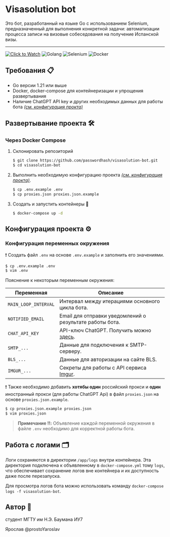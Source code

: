 # Visasolution bot

Это бот, разработанный на языке Go с использованием Selenium, предназначенный для выполнения конкретной задачи: автоматизации процесса записи на визовые собеседования на получение Испанской визы.

<hr/>

[![Click to Watch](https://img.shields.io/badge/CLICK%20TO%20WATCH%20DEMO-%23FFA500?style=for-the-badge&logo=youtube&logoColor=white)](https://disk.yandex.ru/i/FLKs0EnQxxcl6A)
![Golang](https://img.shields.io/badge/Go-00ADD8?style=for-the-badge&logo=go&logoColor=white)
![Selenium](https://img.shields.io/badge/Selenium-43B02A?style=for-the-badge&logo=selenium&logoColor=white)
![Docker](https://img.shields.io/badge/Docker-2496ED?style=for-the-badge&logo=docker&logoColor=white)

## Требования :clipboard:
- Go версии 1.21 или выше
- Docker, docker-compose для контейнеризации и упрощения развертывания
- Наличие ChatGPT API key и других необходимых данных для работы бота *[(см. конфигурация прокта)](#конфигурация-проекта)*

## Развертывание проекта :hammer_and_wrench:

###  Через Docker Compose 

1. Склонировать репозиторий

    ```bash
    $ git clone https://github.com/passwordhash/visasolution-bot.git
    $ cd visasolution-bot
    ```
   
2. Выполнить необходимую конфигурацию проекта *[(см. конфигурация прокта)](#конфигурация-проекта)*.

    ```bash
    $ cp .env.example .env
    $ cp proxies.json proxies.json.example
    ```

3. Создать и запустить контейнеры :rocket:

    ```bash
    $ docker-compose up -d
    ```
  
## Конфигурация проекта :gear:

### Конфигурация переменных окружения

:exclamation: Создать файл `.env` на основе `.env.example` и заполнить его значениями.

```bash
$ cp .env.example .env
$ vim .env
```

Пояснение к некоторым переменным окружения:

| Переменная           | Описание                                                                                             |
|----------------------|------------------------------------------------------------------------------------------------------|
| `MAIN_LOOP_INTERVAL` | Интервал между итерациями основного цикла бота.                                                      |
| `NOTIFIED_EMAIL`     | Email для отправки уведомлений о результате работы бота.                                             |
| `CHAT_API_KEY`       | API-ключ ChatGPT. Получить можно [здесь](https://platform.openai.com/).                              |
| `SMTP_...`           | Данные для подключения к SMTP-серверу.                                                               |
| `BLS_...`            | Данные для авторизации на сайте BLS.                                                                 |
| `IMGUR_...`          | Секреты для работы с API сервиса [Imgur](https://apidocs.imgur.com/).                                |

:exclamation: Также необходимо добавить **хотябы один** российский прокси и **один** иностранный прокси (для работы ChatGPT Api) в файл `proxies.json` на основе `proxies.json.example`.

```bash
$ cp proxies.json.example proxies.json
$ vim proxies.json
```

> **Примечание :bangbang::** Объявление каждой переменной окружения в файле `.env` необходимо для корректной работы бота.

## Работа с логами :card_index_dividers:

Логи сохраняются в директории `/app/logs` внутри контейнера. Эта директория подключена к объявленному в `docker-compose.yml` тому `logs`, что обеспечивает сохранение логов вне контейнера и их доступность даже после перезапуска.

Для просмотра логов бота можно использовать команду `docker-compose logs -f visasolution-bot`.

## Автор :bust_in_silhouette:

студент МГТУ им Н.Э. Баумана ИУ7

Ярослав @prostoYaroslav   

